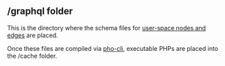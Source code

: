 ## /graphql folder

This is the directory where the schema files for [user-space nodes and edges](http://www.phonetworks.org/kernel) are placed.

Once these files are compiled via [pho-cli](https://github.com/phonetworks/pho-cli), executable PHPs are placed into the /cache folder.